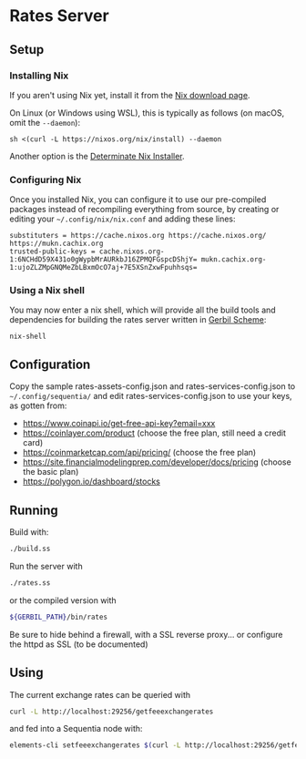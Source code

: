 # Rates Server

## Setup

### Installing Nix

If you aren't using Nix yet, install it from the
[Nix download page](https://nixos.org/download/).

On Linux (or Windows using WSL), this is typically as follows
(on macOS, omit the `--daemon`):
```
sh <(curl -L https://nixos.org/nix/install) --daemon
```

Another option is the
[Determinate Nix Installer](https://determinate.systems/posts/determinate-nix-installer/).

### Configuring Nix

Once you installed Nix, you can configure it to use our pre-compiled packages
instead of recompiling everything from source,
by creating or editing your `~/.config/nix/nix.conf` and adding these lines:
```
substituters = https://cache.nixos.org https://cache.nixos.org/ https://mukn.cachix.org
trusted-public-keys = cache.nixos.org-1:6NCHdD59X431o0gWypbMrAURkbJ16ZPMQFGspcDShjY= mukn.cachix.org-1:ujoZLZMpGNQMeZbLBxmOcO7aj+7E5XSnZxwFpuhhsqs=
```

### Using a Nix shell

You may now enter a nix shell, which will provide all the build tools and dependencies
for building the rates server written in [Gerbil Scheme](https://cons.io/):
```shell
nix-shell
```

## Configuration

Copy the sample rates-assets-config.json and rates-services-config.json to `~/.config/sequentia/` and edit rates-services-config.json to use your keys, as gotten from:
* https://www.coinapi.io/get-free-api-key?email=xxx
* https://coinlayer.com/product (choose the free plan, still need a credit card)
* https://coinmarketcap.com/api/pricing/ (choose the free plan)
* https://site.financialmodelingprep.com/developer/docs/pricing (choose the basic plan)
* https://polygon.io/dashboard/stocks

## Running

Build with:
```bash
./build.ss
```
Run the server with
```bash
./rates.ss
```
or the compiled version with
```bash
${GERBIL_PATH}/bin/rates
```
Be sure to hide behind a firewall, with a SSL reverse proxy... or configure the httpd as SSL (to be documented)

## Using

The current exchange rates can be queried with
```bash
curl -L http://localhost:29256/getfeeexchangerates
```
and fed into a Sequentia node with:
```bash
elements-cli setfeeexchangerates $(curl -L http://localhost:29256/getfeeexchangerates)
```